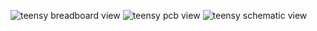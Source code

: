 ![teensy breadboard view](https://github.com/newdigate/teensy-3.6/blob/master/fritzing/png/teensy3-6_default_fritzing_breadboard.png?raw=true "teensy 3.6 pcb for fritzing")
![teensy pcb view](https://github.com/newdigate/teensy-3.6/blob/master/fritzing/png/teensy3-6_default_fritzing_pcb.png?raw=true "teensy 3.6 pcb for fritzing")
![teensy schematic view](https://github.com/newdigate/teensy-3.6/blob/master/fritzing/png/teensy3-6_default_fritzing_schematic.png?raw=true "teensy 3.6 pcb for fritzing")

